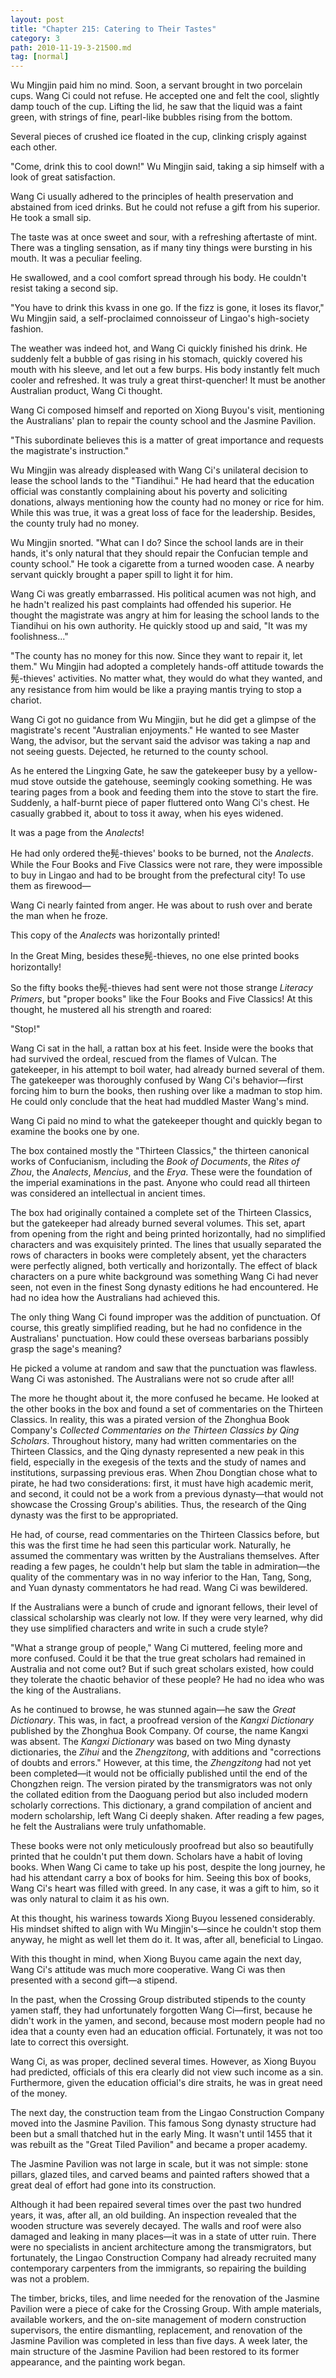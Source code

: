 ```yaml
---
layout: post
title: "Chapter 215: Catering to Their Tastes"
category: 3
path: 2010-11-19-3-21500.md
tag: [normal]
---
```


Wu Mingjin paid him no mind. Soon, a servant brought in two porcelain cups. Wang Ci could not refuse. He accepted one and felt the cool, slightly damp touch of the cup. Lifting the lid, he saw that the liquid was a faint green, with strings of fine, pearl-like bubbles rising from the bottom.

Several pieces of crushed ice floated in the cup, clinking crisply against each other.

"Come, drink this to cool down!" Wu Mingjin said, taking a sip himself with a look of great satisfaction.

Wang Ci usually adhered to the principles of health preservation and abstained from iced drinks. But he could not refuse a gift from his superior. He took a small sip.

The taste was at once sweet and sour, with a refreshing aftertaste of mint. There was a tingling sensation, as if many tiny things were bursting in his mouth. It was a peculiar feeling.

He swallowed, and a cool comfort spread through his body. He couldn't resist taking a second sip.

"You have to drink this kvass in one go. If the fizz is gone, it loses its flavor," Wu Mingjin said, a self-proclaimed connoisseur of Lingao's high-society fashion.

The weather was indeed hot, and Wang Ci quickly finished his drink. He suddenly felt a bubble of gas rising in his stomach, quickly covered his mouth with his sleeve, and let out a few burps. His body instantly felt much cooler and refreshed. It was truly a great thirst-quencher! It must be another Australian product, Wang Ci thought.

Wang Ci composed himself and reported on Xiong Buyou's visit, mentioning the Australians' plan to repair the county school and the Jasmine Pavilion.

"This subordinate believes this is a matter of great importance and requests the magistrate's instruction."

Wu Mingjin was already displeased with Wang Ci's unilateral decision to lease the school lands to the "Tiandihui." He had heard that the education official was constantly complaining about his poverty and soliciting donations, always mentioning how the county had no money or rice for him. While this was true, it was a great loss of face for the leadership. Besides, the county truly had no money.

Wu Mingjin snorted. "What can I do? Since the school lands are in their hands, it's only natural that they should repair the Confucian temple and county school." He took a cigarette from a turned wooden case. A nearby servant quickly brought a paper spill to light it for him.

Wang Ci was greatly embarrassed. His political acumen was not high, and he hadn't realized his past complaints had offended his superior. He thought the magistrate was angry at him for leasing the school lands to the Tiandihui on his own authority. He quickly stood up and said, "It was my foolishness..."

"The county has no money for this now. Since they want to repair it, let them." Wu Mingjin had adopted a completely hands-off attitude towards the髡-thieves' activities. No matter what, they would do what they wanted, and any resistance from him would be like a praying mantis trying to stop a chariot.

Wang Ci got no guidance from Wu Mingjin, but he did get a glimpse of the magistrate's recent "Australian enjoyments." He wanted to see Master Wang, the advisor, but the servant said the advisor was taking a nap and not seeing guests. Dejected, he returned to the county school.

As he entered the Lingxing Gate, he saw the gatekeeper busy by a yellow-mud stove outside the gatehouse, seemingly cooking something. He was tearing pages from a book and feeding them into the stove to start the fire. Suddenly, a half-burnt piece of paper fluttered onto Wang Ci's chest. He casually grabbed it, about to toss it away, when his eyes widened.

It was a page from the *Analects*!

He had only ordered the髡-thieves' books to be burned, not the *Analects*. While the Four Books and Five Classics were not rare, they were impossible to buy in Lingao and had to be brought from the prefectural city! To use them as firewood—

Wang Ci nearly fainted from anger. He was about to rush over and berate the man when he froze.

This copy of the *Analects* was horizontally printed!

In the Great Ming, besides these髡-thieves, no one else printed books horizontally!

So the fifty books the髡-thieves had sent were not those strange *Literacy Primers*, but "proper books" like the Four Books and Five Classics! At this thought, he mustered all his strength and roared:

"Stop!"

Wang Ci sat in the hall, a rattan box at his feet. Inside were the books that had survived the ordeal, rescued from the flames of Vulcan. The gatekeeper, in his attempt to boil water, had already burned several of them. The gatekeeper was thoroughly confused by Wang Ci's behavior—first forcing him to burn the books, then rushing over like a madman to stop him. He could only conclude that the heat had muddled Master Wang's mind.

Wang Ci paid no mind to what the gatekeeper thought and quickly began to examine the books one by one.

The box contained mostly the "Thirteen Classics," the thirteen canonical works of Confucianism, including the *Book of Documents*, the *Rites of Zhou*, the *Analects*, *Mencius*, and the *Erya*. These were the foundation of the imperial examinations in the past. Anyone who could read all thirteen was considered an intellectual in ancient times.

The box had originally contained a complete set of the Thirteen Classics, but the gatekeeper had already burned several volumes. This set, apart from opening from the right and being printed horizontally, had no simplified characters and was exquisitely printed. The lines that usually separated the rows of characters in books were completely absent, yet the characters were perfectly aligned, both vertically and horizontally. The effect of black characters on a pure white background was something Wang Ci had never seen, not even in the finest Song dynasty editions he had encountered. He had no idea how the Australians had achieved this.

The only thing Wang Ci found improper was the addition of punctuation. Of course, this greatly simplified reading, but he had no confidence in the Australians' punctuation. How could these overseas barbarians possibly grasp the sage's meaning?

He picked a volume at random and saw that the punctuation was flawless. Wang Ci was astonished. The Australians were not so crude after all!

The more he thought about it, the more confused he became. He looked at the other books in the box and found a set of commentaries on the Thirteen Classics. In reality, this was a pirated version of the Zhonghua Book Company's *Collected Commentaries on the Thirteen Classics by Qing Scholars*. Throughout history, many had written commentaries on the Thirteen Classics, and the Qing dynasty represented a new peak in this field, especially in the exegesis of the texts and the study of names and institutions, surpassing previous eras. When Zhou Dongtian chose what to pirate, he had two considerations: first, it must have high academic merit, and second, it could not be a work from a previous dynasty—that would not showcase the Crossing Group's abilities. Thus, the research of the Qing dynasty was the first to be appropriated.

He had, of course, read commentaries on the Thirteen Classics before, but this was the first time he had seen this particular work. Naturally, he assumed the commentary was written by the Australians themselves. After reading a few pages, he couldn't help but slam the table in admiration—the quality of the commentary was in no way inferior to the Han, Tang, Song, and Yuan dynasty commentators he had read. Wang Ci was bewildered.

If the Australians were a bunch of crude and ignorant fellows, their level of classical scholarship was clearly not low. If they were very learned, why did they use simplified characters and write in such a crude style?

"What a strange group of people," Wang Ci muttered, feeling more and more confused. Could it be that the true great scholars had remained in Australia and not come out? But if such great scholars existed, how could they tolerate the chaotic behavior of these people? He had no idea who was the king of the Australians.

As he continued to browse, he was stunned again—he saw the *Great Dictionary*. This was, in fact, a proofread version of the *Kangxi Dictionary* published by the Zhonghua Book Company. Of course, the name Kangxi was absent. The *Kangxi Dictionary* was based on two Ming dynasty dictionaries, the *Zihui* and the *Zhengzitong*, with additions and "corrections of doubts and errors." However, at this time, the *Zhengzitong* had not yet been completed—it would not be officially published until the end of the Chongzhen reign. The version pirated by the transmigrators was not only the collated edition from the Daoguang period but also included modern scholarly corrections. This dictionary, a grand compilation of ancient and modern scholarship, left Wang Ci deeply shaken. After reading a few pages, he felt the Australians were truly unfathomable.

These books were not only meticulously proofread but also so beautifully printed that he couldn't put them down. Scholars have a habit of loving books. When Wang Ci came to take up his post, despite the long journey, he had his attendant carry a box of books for him. Seeing this box of books, Wang Ci's heart was filled with greed. In any case, it was a gift to him, so it was only natural to claim it as his own.

At this thought, his wariness towards Xiong Buyou lessened considerably. His mindset shifted to align with Wu Mingjin's—since he couldn't stop them anyway, he might as well let them do it. It was, after all, beneficial to Lingao.

With this thought in mind, when Xiong Buyou came again the next day, Wang Ci's attitude was much more cooperative. Wang Ci was then presented with a second gift—a stipend.

In the past, when the Crossing Group distributed stipends to the county yamen staff, they had unfortunately forgotten Wang Ci—first, because he didn't work in the yamen, and second, because most modern people had no idea that a county even had an education official. Fortunately, it was not too late to correct this oversight.

Wang Ci, as was proper, declined several times. However, as Xiong Buyou had predicted, officials of this era clearly did not view such income as a sin. Furthermore, given the education official's dire straits, he was in great need of the money.

The next day, the construction team from the Lingao Construction Company moved into the Jasmine Pavilion. This famous Song dynasty structure had been but a small thatched hut in the early Ming. It wasn't until 1455 that it was rebuilt as the "Great Tiled Pavilion" and became a proper academy.

The Jasmine Pavilion was not large in scale, but it was not simple: stone pillars, glazed tiles, and carved beams and painted rafters showed that a great deal of effort had gone into its construction.

Although it had been repaired several times over the past two hundred years, it was, after all, an old building. An inspection revealed that the wooden structure was severely decayed. The walls and roof were also damaged and leaking in many places—it was in a state of utter ruin. There were no specialists in ancient architecture among the transmigrators, but fortunately, the Lingao Construction Company had already recruited many contemporary carpenters from the immigrants, so repairing the building was not a problem.

The timber, bricks, tiles, and lime needed for the renovation of the Jasmine Pavilion were a piece of cake for the Crossing Group. With ample materials, available workers, and the on-site management of modern construction supervisors, the entire dismantling, replacement, and renovation of the Jasmine Pavilion was completed in less than five days. A week later, the main structure of the Jasmine Pavilion had been restored to its former appearance, and the painting work began.